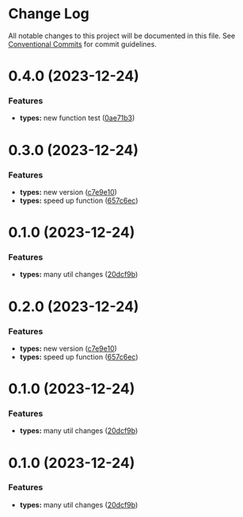 # Change Log

All notable changes to this project will be documented in this file.
See [Conventional Commits](https://conventionalcommits.org) for commit guidelines.

# 0.4.0 (2023-12-24)


### Features

* **types:** new function test ([0ae71b3](https://github.com/obscurelyme/js-ts-monorepos/commit/0ae71b334c6dcef871a8759fdd39dbdda0dee156))



# 0.3.0 (2023-12-24)


### Features

* **types:** new version ([c7e9e10](https://github.com/obscurelyme/js-ts-monorepos/commit/c7e9e108184ce427cab3d803fedb93e1cf437638))
* **types:** speed up function ([657c6ec](https://github.com/obscurelyme/js-ts-monorepos/commit/657c6ecb2017d7ed1a1e9d4d8beaf00899448410))



# 0.1.0 (2023-12-24)


### Features

* **types:** many util changes ([20dcf9b](https://github.com/obscurelyme/js-ts-monorepos/commit/20dcf9b6ec5d3d3b5cfb9e5c49bc492cda1436f6))





# 0.2.0 (2023-12-24)


### Features

* **types:** new version ([c7e9e10](https://github.com/obscurelyme/js-ts-monorepos/commit/c7e9e108184ce427cab3d803fedb93e1cf437638))
* **types:** speed up function ([657c6ec](https://github.com/obscurelyme/js-ts-monorepos/commit/657c6ecb2017d7ed1a1e9d4d8beaf00899448410))



# 0.1.0 (2023-12-24)


### Features

* **types:** many util changes ([20dcf9b](https://github.com/obscurelyme/js-ts-monorepos/commit/20dcf9b6ec5d3d3b5cfb9e5c49bc492cda1436f6))





# 0.1.0 (2023-12-24)


### Features

* **types:** many util changes ([20dcf9b](https://github.com/obscurelyme/js-ts-monorepos/commit/20dcf9b6ec5d3d3b5cfb9e5c49bc492cda1436f6))
